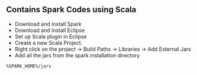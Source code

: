 ## Contains Spark Codes using Scala

- Download and install Spark
- Download and install Eclipse
- Set up Scala plugin in Eclipse
- Create a new Scala Project.
- Right click on the project -> Build Paths -> Libraries -> Add External Jars
- Add all the jars from the spark installation directory
```
%SPARK_HOME%/jars
```


